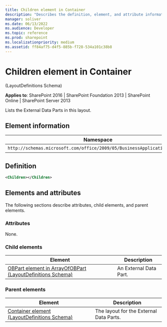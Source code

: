 ```yaml
---
title: Children element in Container
description: "Describes the definition, element, and attribute information for the Children element in Container, which lists the External Data Parts in a layout."
manager: soliver
ms.date: 06/13/2022
ms.audience: Developer
ms.topic: reference
ms.prod: sharepoint
ms.localizationpriority: medium
ms.assetid: ff84af75-d4f5-885b-f728-534a101c38b8
---
```


# Children element in Container 

(LayoutDefinitions Schema)

**Applies to**: SharePoint 2016 | SharePoint Foundation 2013 | SharePoint Online | SharePoint Server 2013

Lists the External Data Parts in this layout.

## Element information

| Namespace | Schema |
|-----------|--------|
| `http://schemas.microsoft.com/office/2009/05/BusinessApplications/Layout` | LayoutDefinitions |

## Definition

```XML
<Children></Children>
```

## Elements and attributes

The following sections describe attributes, child elements, and parent elements.

### Attributes

None.

### Child elements

|Element|Description|
|-------|-----------|
|[OBPart element in ArrayOfOBPart (LayoutDefinitions Schema)](obpart-element-in-arrayofobpart-layoutdefinitions-schema.md)|An External Data Part.|

### Parent elements

|Element|Description|
|-------|-----------|
|[Container element (LayoutDefinitions Schema)](container-element-layoutdefinitions-schema.md)|The layout for the External Data Parts.|








